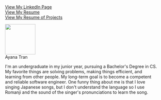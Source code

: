 [View My LinkedIn Page](https://linkedin.com/in/ayatn)  
[View My Resume](https://docs.google.com/document/d/1iEMYUpNmczf7WG4-v-bN8AK2gV1PBHRHT5JhkI8Hyr8/edit?usp=sharing)  
[View My Resume of Projects](https://docs.google.com/document/d/1l4_YMyhfF8gUQmlOto9MoW_6nddZVTHT/edit?usp=sharing&ouid=117276215845349264631&rtpof=true&sd=true)

<img src="https://github.com/user-attachments/assets/b64b84aa-d6e5-4698-a1b6-27c755d99593" width="100"><br>
Ayana Tran  

I'm an undergraduate in my junior year, pursuing a Bachelor's Degree in CS. My favorite things are solving problems, making things efficient, and learning from other people. My long-term goal is to become a competent and reliable software engineer. One funny thing about me is that I love singing Japanese songs, but I don't understand the language so I use Romanji and the sound of the singer's pronunciations to learn the song.  
